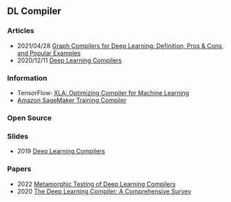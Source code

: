 ## DL Compiler


### Articles
- 2021/04/28 [Graph Compilers for Deep Learning: Definition, Pros & Cons, and Popular Examples](https://deci.ai/blog/graph-compilers/)
- 2020/12/11 [Deep Learning Compilers](https://soham-bhure18.medium.com/deep-learning-compilers-b53379bc8f4f)


### Information
- TensorFlow: [XLA: Optimizing Compiler for Machine Learning](https://www.tensorflow.org/xla)
- [Amazon SageMaker Training Compiler](https://docs.aws.amazon.com/sagemaker/latest/dg/training-compiler.html)


### Open Source


### Slides
- 2019 [Deep Learning Compilers](https://ucbrise.github.io/cs294-ai-sys-sp19/assets/lectures/lec12/dl-compilers.pdf)


### Papers
- 2022 [Metamorphic Testing of Deep Learning Compilers](https://dl.acm.org/doi/abs/10.1145/3508035)
- 2020 [The Deep Learning Compiler: A Comprehensive Survey](https://arxiv.org/abs/2002.03794)


